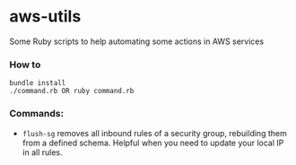 # aws-utils
Some Ruby scripts to help automating some actions in AWS services

### How to
```
bundle install
./command.rb OR ruby command.rb
```

### Commands:
- `flush-sg` removes all inbound rules of a security group, rebuilding them from a defined schema. Helpful when you need to update your local IP in all rules.
